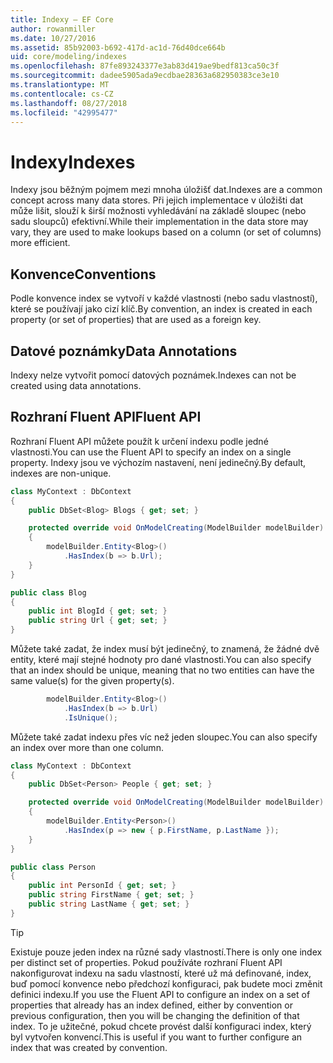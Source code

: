```yaml
---
title: Indexy – EF Core
author: rowanmiller
ms.date: 10/27/2016
ms.assetid: 85b92003-b692-417d-ac1d-76d40dce664b
uid: core/modeling/indexes
ms.openlocfilehash: 87fe893243377e3ab83d419ae9bedf813ca50c3f
ms.sourcegitcommit: dadee5905ada9ecdbae28363a682950383ce3e10
ms.translationtype: MT
ms.contentlocale: cs-CZ
ms.lasthandoff: 08/27/2018
ms.locfileid: "42995477"
---
```

# <a name="indexes"></a><span data-ttu-id="6dd45-102">Indexy</span><span class="sxs-lookup"><span data-stu-id="6dd45-102">Indexes</span></span>

<span data-ttu-id="6dd45-103">Indexy jsou běžným pojmem mezi mnoha úložišť dat.</span><span class="sxs-lookup"><span data-stu-id="6dd45-103">Indexes are a common concept across many data stores.</span></span> <span data-ttu-id="6dd45-104">Při jejich implementace v úložišti dat může lišit, slouží k širší možnosti vyhledávání na základě sloupec (nebo sadu sloupců) efektivní.</span><span class="sxs-lookup"><span data-stu-id="6dd45-104">While their implementation in the data store may vary, they are used to make lookups based on a column (or set of columns) more efficient.</span></span>

## <a name="conventions"></a><span data-ttu-id="6dd45-105">Konvence</span><span class="sxs-lookup"><span data-stu-id="6dd45-105">Conventions</span></span>

<span data-ttu-id="6dd45-106">Podle konvence index se vytvoří v každé vlastnosti (nebo sadu vlastností), které se používají jako cizí klíč.</span><span class="sxs-lookup"><span data-stu-id="6dd45-106">By convention, an index is created in each property (or set of properties) that are used as a foreign key.</span></span>

## <a name="data-annotations"></a><span data-ttu-id="6dd45-107">Datové poznámky</span><span class="sxs-lookup"><span data-stu-id="6dd45-107">Data Annotations</span></span>

<span data-ttu-id="6dd45-108">Indexy nelze vytvořit pomocí datových poznámek.</span><span class="sxs-lookup"><span data-stu-id="6dd45-108">Indexes can not be created using data annotations.</span></span>

## <a name="fluent-api"></a><span data-ttu-id="6dd45-109">Rozhraní Fluent API</span><span class="sxs-lookup"><span data-stu-id="6dd45-109">Fluent API</span></span>

<span data-ttu-id="6dd45-110">Rozhraní Fluent API můžete použít k určení indexu podle jedné vlastnosti.</span><span class="sxs-lookup"><span data-stu-id="6dd45-110">You can use the Fluent API to specify an index on a single property.</span></span> <span data-ttu-id="6dd45-111">Indexy jsou ve výchozím nastavení, není jedinečný.</span><span class="sxs-lookup"><span data-stu-id="6dd45-111">By default, indexes are non-unique.</span></span>

<!-- [!code-csharp[Main](samples/core/Modeling/FluentAPI/Samples/Index.cs?highlight=7,8)] -->
``` csharp
class MyContext : DbContext
{
    public DbSet<Blog> Blogs { get; set; }

    protected override void OnModelCreating(ModelBuilder modelBuilder)
    {
        modelBuilder.Entity<Blog>()
            .HasIndex(b => b.Url);
    }
}

public class Blog
{
    public int BlogId { get; set; }
    public string Url { get; set; }
}
```

<span data-ttu-id="6dd45-112">Můžete také zadat, že index musí být jedinečný, to znamená, že žádné dvě entity, které mají stejné hodnoty pro dané vlastnosti.</span><span class="sxs-lookup"><span data-stu-id="6dd45-112">You can also specify that an index should be unique, meaning that no two entities can have the same value(s) for the given property(s).</span></span>

<!-- [!code-csharp[Main](samples/core/Modeling/FluentAPI/Samples/IndexUnique.cs?highlight=3)] -->
``` csharp
        modelBuilder.Entity<Blog>()
            .HasIndex(b => b.Url)
            .IsUnique();
```

<span data-ttu-id="6dd45-113">Můžete také zadat indexu přes víc než jeden sloupec.</span><span class="sxs-lookup"><span data-stu-id="6dd45-113">You can also specify an index over more than one column.</span></span>

<!-- [!code-csharp[Main](samples/core/Modeling/FluentAPI/Samples/IndexComposite.cs?highlight=7,8)] -->
``` csharp
class MyContext : DbContext
{
    public DbSet<Person> People { get; set; }

    protected override void OnModelCreating(ModelBuilder modelBuilder)
    {
        modelBuilder.Entity<Person>()
            .HasIndex(p => new { p.FirstName, p.LastName });
    }
}

public class Person
{
    public int PersonId { get; set; }
    public string FirstName { get; set; }
    public string LastName { get; set; }
}
```

> [!TIP]  
> <span data-ttu-id="6dd45-114">Existuje pouze jeden index na různé sady vlastností.</span><span class="sxs-lookup"><span data-stu-id="6dd45-114">There is only one index per distinct set of properties.</span></span> <span data-ttu-id="6dd45-115">Pokud používáte rozhraní Fluent API nakonfigurovat indexu na sadu vlastností, které už má definované, index, buď pomocí konvence nebo předchozí konfiguraci, pak budete moci změnit definici indexu.</span><span class="sxs-lookup"><span data-stu-id="6dd45-115">If you use the Fluent API to configure an index on a set of properties that already has an index defined, either by convention or previous configuration, then you will be changing the definition of that index.</span></span> <span data-ttu-id="6dd45-116">To je užitečné, pokud chcete provést další konfiguraci index, který byl vytvořen konvencí.</span><span class="sxs-lookup"><span data-stu-id="6dd45-116">This is useful if you want to further configure an index that was created by convention.</span></span>
